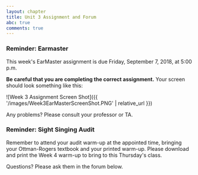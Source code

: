 ```yaml
---
layout: chapter
title: Unit 3 Assignment and Forum
abc: true
comments: true
---
```


### Reminder: Earmaster 

This week's EarMaster assignment is due Friday, September 7, 2018, at 5:00 p.m.

**Be careful that you are completing the correct assignment.** Your screen should look something like this:

![Week 3 Assignment Screen Shot]({{ '/images/Week3EarMasterScreenShot.PNG' | relative_url }})

 Any problems? Please consult your professor or TA.

### Reminder: Sight Singing Audit 

Remember to attend your audit warm-up at the appointed time, bringing your Ottman-Rogers textbook and your printed warm-up. Please download and print the Week 4 warm-up to bring to this Thursday's class.

Questions? Please ask them in the forum below.
